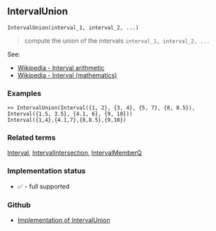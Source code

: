 ## IntervalUnion
 
```
IntervalUnion(interval_1, interval_2, ...)
```

> compute the union of the intervals `interval_1, interval_2, ...`


See:
* [Wikipedia - Interval arithmetic](https://en.wikipedia.org/wiki/Interval_arithmetic)
* [Wikipedia - Interval (mathematics)](https://en.wikipedia.org/wiki/Interval_(mathematics))

### Examples

```
>> IntervalUnion(Interval({1, 2}, {3, 4}, {5, 7}, {8, 8.5}), Interval({1.5, 3.5}, {4.1, 6}, {9, 10}))
Interval({1,4},{4.1,7},{8,8.5},{9,10})
```

### Related terms 
[Interval](Interval.md), [IntervalIntersection](IntervalIntersection.md), [IntervalMemberQ](IntervalMemberQ.md)

### Implementation status

* &#x2705; - full supported

### Github

* [Implementation of IntervalUnion](https://github.com/axkr/symja_android_library/blob/master/symja_android_library/matheclipse-core/src/main/java/org/matheclipse/core/builtin/IntervalFunctions.java#L661) 
